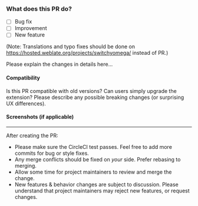 ### What does this PR do?
- [ ] Bug fix
- [ ] Improvement
- [ ] New feature

(Note: Translations and typo fixes should be done on https://hosted.weblate.org/projects/switchyomega/ instead of PR.)

Please explain the changes in details here...

#### Compatibility

Is this PR compatible with old versions? Can users simply upgrade the extension?
Please describe any possible breaking changes (or surprising UX differences).

#### Screenshots (if applicable)

---

After creating the PR:

- Please make sure the CircleCI test passes. Feel free to add more commits for
bug or style fixes.
- Any merge conflicts should be fixed on *your* side. Prefer rebasing to merging.
- Allow some time for project maintainers to review and merge the change.
- New features & behavior changes are subject to discussion. Please understand
that project maintainers may reject new features, or request changes.
